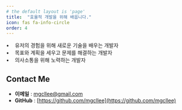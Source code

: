 ```yaml
---
# the default layout is 'page'
title:  "효율적 개발을 위해 배웁니다."
icon: fas fa-info-circle
order: 4
---
```


•&nbsp;&nbsp;&nbsp;&nbsp;유저의 경험을 위해 새로운 기술을 배우는 개발자<br/>
•&nbsp;&nbsp;&nbsp;&nbsp;목표와 계획을 세우고 문제를 해결하는 개발자<br/>
•&nbsp;&nbsp;&nbsp;&nbsp;의사소통을 위해 노력하는 개발자<br/>

## Contact Me
  * **이메일** : mgcllee@gmail.com
  * **GitHub** : [https://github.com/mgcllee](https://github.com/mgcllee)
